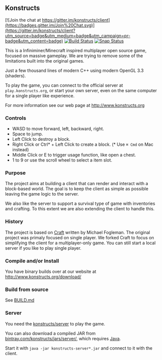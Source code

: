 ## Konstructs

[![Join the chat at https://gitter.im/konstructs/client](https://badges.gitter.im/Join%20Chat.svg)](https://gitter.im/konstructs/client?utm_source=badge&utm_medium=badge&utm_campaign=pr-badge&utm_content=badge) [![Build Status](https://travis-ci.org/konstructs/client.svg?branch=master)](https://travis-ci.org/konstructs/client) [![Snap Status](https://build.snapcraft.io/badge/konstructs/client.svg)](https://build.snapcraft.io/user/konstructs/client)

This is a Infiniminer/Minecraft inspired multiplayer open source game, focused on massive gameplay. We are trying to remove some of the limitations built into the original games.

Just a few thousand lines of modern C++ using modern OpenGL 3.3 (shaders).

To play the game, you can connect to the official server at `play.konstructs.org`, or start your own server, even on the same computer for a single player like experience.

For more information see our web page at http://www.konstructs.org

### Controls

- WASD to move forward, left, backward, right.
- Space to jump.
- Left Click to destroy a block.
- Right Click or Ctrl* + Left Click to create a block. (\* Use `⌘ Cmd` on Mac instead)
- Middle Click or E to trigger usage function, like open a chest.
- 1 to 9 or use the scroll wheel to select a item slot.

### Purpose

The project aims at building a client that can render and interact with a block-based world. The goal is to keep the client as simple as possible leaving the game logic to the server.

We also like the server to support a survival type of game with inventories and crafting. To this extent we are also extending the client to handle this.

### History

The project is based on [Craft](https://github.com/fogleman/Craft) written by Michael Fogleman. The original project was primaly focused on single player. We forked Craft to focus on simplifying the client for a multiplayer-only game. You can still start a local server if you like to play single player.

### Compile and/or Install

You have binary builds over at our website at http://www.konstructs.org/download/

### Build from source

See [BUILD.md](BUILD.md)

### Server

You need the [konstructs/server](https://github.com/konstructs/server) to play the game.

You can also download a compiled JAR from [bintray.com/konstructs/jars/server/](https://bintray.com/konstructs/jars/server/view#files), which requires [Java](http://java.com).

Start it with `java -jar konstructs-server*.jar` and connect to it with the client.
